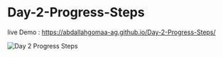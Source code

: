 # Day-2-Progress-Steps

live Demo :  https://abdallahgomaa-ag.github.io/Day-2-Progress-Steps/

![Day 2 Progress Steps](https://github.com/AbdAllahGomaa-AG/Day-2-Progress-Steps/assets/73030608/533a8ed5-6379-4895-a862-ebf2f9f0af19)
